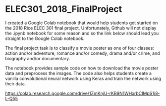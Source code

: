 # ELEC301_2018_FinalProject
I created a Google Colab notebook that would help students get started on the 2018 Rice ELEC 301 final project. Unfortunately, Github will not display the .ipynb notebook for some reason and so the link below should lead you straight to the Google Colab notebook. 

The final project task is to classify a movie poster as one of four classes: action and/or adventure, romance and/or comedy, drama and/or crime, and biography and/or documentary. 

The notebook provides sample code on how to download the movie poster data and preprocess the images. The code also helps students create a vanilla convolutional neural network using Keras and train the network using their data. 

https://colab.research.google.com/drive/1ZmKnjU-rKB9N1WHxrbCIMpS1j8-L-Q55
